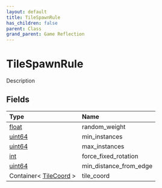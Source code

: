 ```yaml
---
layout: default
title: TileSpawnRule
has_children: false
parent: Class
grand_parent: Game Reflection
---
```

# TileSpawnRule
Description 

## Fields

| Type | Name |
|:----------|:--------------|
| [float](/riftbreaker-wiki/docs/game-reflection/components/float/) | random_weight |
| [uint64](/riftbreaker-wiki/docs/game-reflection/components/uint64/) | min_instances |
| [uint64](/riftbreaker-wiki/docs/game-reflection/components/uint64/) | max_instances |
| [int](/riftbreaker-wiki/docs/game-reflection/enums/int/) | force_fixed_rotation |
| [uint64](/riftbreaker-wiki/docs/game-reflection/components/uint64/) | min_distance_from_edge |
| Container< [TileCoord](/riftbreaker-wiki/docs/game-reflection/classes/tile_coord/) > | tile_coord |

